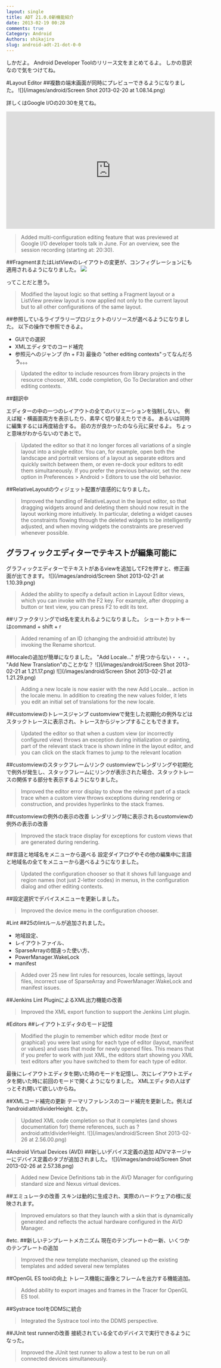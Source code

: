 ```yaml
---
layout: single
title: ADT 21.0.0新機能紹介
date: 2013-02-19 00:28
comments: true
Category: Android
Authors: shikajiro
slug: android-adt-21-dot-0-0
---
```

しかだよ。
Android Developer Toolのリリース文をまとめてるよ。
しかの意訳なので気をつけてね。

#Layout Editor
##複数の端末画面が同時にプレビューできるようになりました。
![](/images/android/Screen Shot 2013-02-20 at 1.08.14.png)

詳しくはGoogle I/Oの20:30を見てね。
<iframe width="560" height="315" src="http://www.youtube.com/embed/Erd2k6EKxCQ#t=20m30s" frameborder="0" allowfullscreen></iframe>

> Added multi-configuration editing feature that was previewed at Google I/O developer tools talk in June. For an overview, see the session recording (starting at: 20:30).

##FragmentまたはListViewのレイアウトの変更が、コンフィグレーションにも適用されるようになりました。
![](/images/android/Screen_Shot_2013-02-20_at_1.05.35.png)

ってことだと思う。
> Modified the layout logic so that setting a Fragment layout or a ListView preview layout is now applied not only to the current layout but to all other configurations of the same layout.

##参照しているライブラリープロジェクトのリソースが選べるようになりました。
以下の操作で参照できるよ。

- GUIでの選択
- XMLエディタでのコード補完
- 参照元へのジャンプ (fn + F3)
最後の "other editing contexts"ってなんだろう。。。
> Updated the editor to include resources from library projects in the resource chooser, XML code completion, Go To Declaration and other editing contexts.

##翻訳中

エディターの中の一つのレイアウトの全てのバリエーションを強制しない。
例えば縦・横画面両方を表示したり、素早く切り替えたりできる。
あるいは同時に編集するには再度結合する。
前の方が良かったのなら元に戻せるよ。
ちょっと意味がわからないのであとで。

> Updated the editor so that it no longer forces all variations of a single layout into a single editor. You can, for example, open both the landscape and portrait versions of a layout as separate editors and quickly switch between them, or even re-dock your editors to edit them simultaneously. If you prefer the previous behavior, set the new option in Preferences > Android > Editors to use the old behavior.

##RelativeLayoutのウィジェット配置が直感的になりました。
> Improved the handling of RelativeLayout in the layout editor, so that dragging widgets around and deleting them should now result in the layout working more intuitively. In particular, deleting a widget causes the constraints flowing through the deleted widgets to be intelligently adjusted, and when moving widgets the constraints are preserved whenever possible.

## グラフィックエディターでテキストが編集可能に
グラフィックエディターでテキストがあるviewを追加してF2を押すと、修正画面が出てきます。
![](/images/android/Screen Shot 2013-02-21 at 1.10.39.png)
> Added the ability to specify a default action in Layout Editor views, which you can invoke with the F2 key. For example, after dropping a button or text view, you can press F2 to edit its text.

##リファクタリングでid名を変えれるようになりました。
ショートカットキーはcommand + shift + r
> Added renaming of an ID (changing the android:id attribute) by invoking the Rename shortcut.

##localeの追加が簡単になりました。
"Add Locale..." が見つからない・・・。
"Add New Translation"のことかな？
![](/images/android/Screen Shot 2013-02-21 at 1.21.17.png)
![](/images/android/Screen Shot 2013-02-21 at 1.21.29.png)
> Adding a new locale is now easier with the new Add Locale... action in the locale menu. In addition to creating the new values folder, it lets you edit an initial set of translations for the new locale.

##customviewのトレースジャンプ
customviewで発生した初期化の例外などはスタックトレースに表示され、トレースからジャンプすることもできます。
> Updated the editor so that when a custom view (or incorrectly configured view) throws an exception during initialization or painting, part of the relevant stack trace is shown inline in the layout editor, and you can click on the stack frames to jump to the relevant location

##customviewのスタックフレームリンク
customviewでレンダリングや初期化で例外が発生し、スタックフレームにリンクが表示された場合、スタックトレースの関係する部分を表示するようになりました。
> Improved the editor error display to show the relevant part of a stack trace when a custom view throws exceptions during rendering or construction, and provides hyperlinks to the stack frames.

##customviewの例外の表示の改善
レンダリング時に表示されるcustomviewの例外の表示の改善
> Improved the stack trace display for exceptions for custom views that are generated during rendering.

##言語と地域名をメニューから選べる
設定ダイアログやその他の編集中に言語と地域名の全てをメニューから選べるようになりました。
> Updated the configuration chooser so that it shows full language and region names (not just 2-letter codes) in menus, in the configuration dialog and other editing contexts.

##設定選択でデバイスメニューを更新しました。
> Improved the device menu in the configuration chooser.

#Lint
##25のlintルールが追加されました。
- 地域設定、
- レイアウトファイル、
- SparseArrayの間違った使い方、
- PowerManager.WakeLock
- manifest
> Added over 25 new lint rules for resources, locale settings, layout files, incorrect use of SparseArray and PowerManager.WakeLock and manifest issues.

##Jenkins Lint PluginによるXML出力機能の改善
> Improved the XML export function to support the Jenkins Lint plugin.

#Editors
##レイアウトエディタのモード記憶
> Modified the plugin to remember which editor mode (text or graphical) you were last using for each type of editor (layout, manifest or values) and uses that mode for newly opened files. This means that if you prefer to work with just XML, the editors start showing you XML text editors after you have switched to them for each type of editor.

最後にレイアウトエディタを開いた時のモードを記憶し、次にレイアウトエディタを開いた時に前回のモードで開くようになりました。
XMLエディタの人はずっとそれ開いて欲しいからね。

##XMLコード補完の更新
テーマリファレンスのコード補完を更新した。例えば ?android:attr/dividerHeight. とか。
> Updated XML code completion so that it completes (and shows documentation for) theme references, such as ?android:attr/dividerHeight.
![](/images/android/Screen Shot 2013-02-26 at 2.56.00.png)

#Android Virtual Devices (AVD)
##新しいデバイス定義の追加
ADVマネージャーにデバイス定義のタブが追加されました。
![](/images/android/Screen Shot 2013-02-26 at 2.57.38.png)
> Added new Device Definitions tab in the AVD Manager for configuring standard size and Nexus virtual devices.

##エミュレータの改善
スキンは動的に生成され、実際のハードウェアの様に反映されます。
> Improved emulators so that they launch with a skin that is dynamically generated and reflects the actual hardware configured in the AVD Manager.

#etc.
##新しいテンプレートメカニズム
現在のテンプレートの一新、いくつかのテンプレートの追加
> Improved the new template mechanism, cleaned up the existing templates and added several new templates

##OpenGL ES toolの向上
トレース機能に画像とフレームを出力する機能追加。
> Added ability to export images and frames in the Tracer for OpenGL ES tool.

##Systrace toolをDDMSに統合
> Integrated the Systrace tool into the DDMS perspective.

##JUnit test runnerの改善
接続されている全てのデバイスで実行できるようになった。
> Improved the JUnit test runner to allow a test to be run on all connected devices simultaneously.
